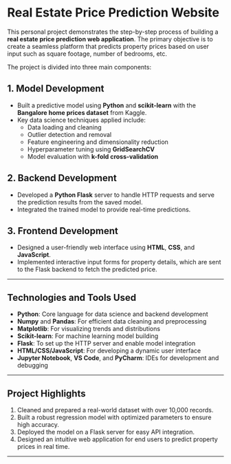 # Real Estate Price Prediction Website

This personal project demonstrates the step-by-step process of building a **real estate price prediction web application**. The primary objective is to create a seamless platform that predicts property prices based on user input such as square footage, number of bedrooms, etc.

The project is divided into three main components:

## 1. **Model Development**

- Built a predictive model using **Python** and **scikit-learn** with the **Bangalore home prices dataset** from Kaggle.
- Key data science techniques applied include:
  - Data loading and cleaning
  - Outlier detection and removal
  - Feature engineering and dimensionality reduction
  - Hyperparameter tuning using **GridSearchCV**
  - Model evaluation with **k-fold cross-validation**

## 2. **Backend Development**

- Developed a **Python Flask** server to handle HTTP requests and serve the prediction results from the saved model.
- Integrated the trained model to provide real-time predictions.

## 3. **Frontend Development**

- Designed a user-friendly web interface using **HTML**, **CSS**, and **JavaScript**.
- Implemented interactive input forms for property details, which are sent to the Flask backend to fetch the predicted price.

---

## **Technologies and Tools Used**

- **Python**: Core language for data science and backend development
- **Numpy** and **Pandas**: For efficient data cleaning and preprocessing
- **Matplotlib**: For visualizing trends and distributions
- **Scikit-learn**: For machine learning model building
- **Flask**: To set up the HTTP server and enable model integration
- **HTML/CSS/JavaScript**: For developing a dynamic user interface
- **Jupyter Notebook**, **VS Code**, and **PyCharm**: IDEs for development and debugging

---

## **Project Highlights**

1. Cleaned and prepared a real-world dataset with over 10,000 records.
2. Built a robust regression model with optimized parameters to ensure high accuracy.
3. Deployed the model on a Flask server for easy API integration.
4. Designed an intuitive web application for end users to predict property prices in real time.

---
